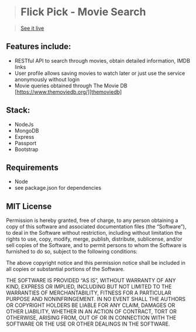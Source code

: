 > # Flick Pick - Movie Search

> [See it live](https://flickpick.herokuapp.com/)

## Features include:

+ RESTful API to search through movies, obtain detailed information, IMDB links
+ User profile allows saving movies to watch later or just use the service anonymously without login
+ Movie queries obtained through The Movie DB [https://www.themoviedb.org/][themoviedb]

## Stack:

- NodeJs
- MongoDB
- Express
- Passport
- Bootstrap

## Requirements

- Node
- see package.json for dependencies

## MIT License

Permission is hereby granted, free of charge, to any person obtaining a copy of this software and associated documentation files (the “Software”), to deal in the Software without restriction, including without limitation the rights to use, copy, modify, merge, publish, distribute, sublicense, and/or sell copies of the Software, and to permit persons to whom the Software is furnished to do so, subject to the following conditions:

The above copyright notice and this permission notice shall be included in all copies or substantial portions of the Software.

THE SOFTWARE IS PROVIDED “AS IS”, WITHOUT WARRANTY OF ANY KIND, EXPRESS OR IMPLIED, INCLUDING BUT NOT LIMITED TO THE WARRANTIES OF MERCHANTABILITY, FITNESS FOR A PARTICULAR PURPOSE AND NONINFRINGEMENT. IN NO EVENT SHALL THE AUTHORS OR COPYRIGHT HOLDERS BE LIABLE FOR ANY CLAIM, DAMAGES OR OTHER LIABILITY, WHETHER IN AN ACTION OF CONTRACT, TORT OR OTHERWISE, ARISING FROM, OUT OF OR IN CONNECTION WITH THE SOFTWARE OR THE USE OR OTHER DEALINGS IN THE SOFTWARE.